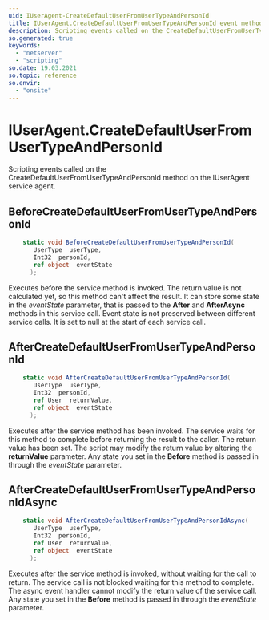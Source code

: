 ```yaml
---
uid: IUserAgent-CreateDefaultUserFromUserTypeAndPersonId
title: IUserAgent.CreateDefaultUserFromUserTypeAndPersonId event method
description: Scripting events called on the CreateDefaultUserFromUserTypeAndPersonId method on the IUserAgent service agent.
so.generated: true
keywords:
  - "netserver"
  - "scripting"
so.date: 19.03.2021
so.topic: reference
so.envir:
  - "onsite"
---
```

# IUserAgent.CreateDefaultUserFromUserTypeAndPersonId

Scripting events called on the <see cref='M:SuperOffice.CRM.Services.IUserAgent.CreateDefaultUserFromUserTypeAndPersonId'>CreateDefaultUserFromUserTypeAndPersonId</see> method on the <see cref='IUserAgent'>IUserAgent</see>  service agent.

## BeforeCreateDefaultUserFromUserTypeAndPersonId
```cs
    static void BeforeCreateDefaultUserFromUserTypeAndPersonId(
       UserType  userType,
       Int32  personId,
       ref object  eventState
      );
```
Executes before the service method is invoked.
The return value is not calculated yet, so this method can't affect the result.
It can store some state in the *eventState* parameter, that is passed to the **After** and **AfterAsync** methods in this service call.
Event state is not preserved between different service calls. It is set to null at the start of each service call.
## AfterCreateDefaultUserFromUserTypeAndPersonId
```cs
    static void AfterCreateDefaultUserFromUserTypeAndPersonId(
       UserType  userType,
       Int32  personId,
       ref User  returnValue,
       ref object  eventState
      );
```
Executes after the service method has been invoked. The service waits for this method to complete before returning the result to the caller.
The return value has been set. The script may modify the return value by altering the **returnValue** parameter.
Any state you set in the **Before** method is passed in through the *eventState* parameter.
## AfterCreateDefaultUserFromUserTypeAndPersonIdAsync
```cs
    static void AfterCreateDefaultUserFromUserTypeAndPersonIdAsync(
       UserType  userType,
       Int32  personId,
       ref User  returnValue,
       ref object  eventState
      );
```
Executes after the service method is invoked, without waiting for the call to return.
The service call is not blocked waiting for this method to complete.
The async event handler cannot modify the return value of the service call.
Any state you set in the **Before** method is passed in through the *eventState* parameter.

